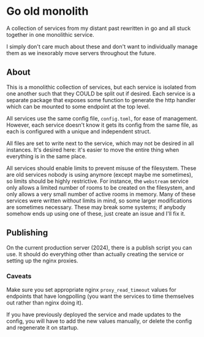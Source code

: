 # Go old monolith

A collection of services from my distant past rewritten in go
and all stuck together in one monolithic service.

I simply don't care much about these and don't want to individually
manage them as we inexorably move servers throughout the future.

## About

This is a monolithic collection of services, but each service is 
isolated from one another such that they COULD be split out if 
desired. Each service is a separate package that exposes some
function to generate the http handler which can be mounted to
some endpoint at the top level. 

All services use the same config file, `config.toml`, for ease 
of management. However, each service doesn't know it gets its 
config from the same file, as each is configured with a unique
and independent struct.

All files are set to write next to the service, which may not
be desired in all instances. It's desired here: it's easier to
move the entire thing when everything is in the same place.

All services should enable limits to prevent misuse of the 
filesystem. These are old services nobody is using anymore
(except maybe me sometimes), so limits should be highly
restrictive. For instance, the `webstream` service only allows
a limited number of rooms to be created on the filesystem, 
and only allows a very small number of active rooms in memory.
Many of these services were written _without_ limits in mind,
so some larger modifications are sometimes necessary. These
may break some systems; if anybody somehow ends up using 
one of these, just create an issue and I'll fix it.

## Publishing

On the current production server (2024), there is a publish script
you can use. It should do everything other than actually creating
the service or setting up the nginx proxies.

### Caveats

Make sure you set appropriate nginx `proxy_read_timeout` values
for endpoints that have longpolling (you want the services to
time themselves out rather than nginx doing it).

If you have previously deployed the service and made updates to
the config, you will have to add the new values manually, or 
delete the config and regenerate it on startup.


